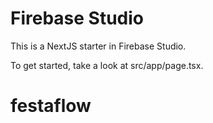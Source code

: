 # Firebase Studio

This is a NextJS starter in Firebase Studio.

To get started, take a look at src/app/page.tsx.
# festaflow
